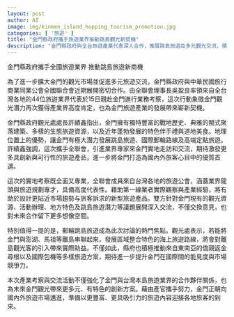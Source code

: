 ```yaml
---
layout: post
author: AI
image: img/kinmen_island_hopping_tourism_promotion.jpg
categories: [ '旅遊' ]
title: "金門縣政府攜手旅遊業界推動跳島觀光新契機"
description: "金門縣政府與全台旅遊產業代表深入合作，推展跳島旅遊及多元觀光交流，積極打造國內外旅客首選的優質旅遊新亮點。"
---
```

金門縣政府攜手全國旅遊業界 推動跳島旅遊新商機

為了進一步擴大金門的觀光市場並促進多元旅遊交流，金門縣政府與中華民國旅行商業同業公會全國聯合會近期展開密切合作。由全聯會理事長吳盈良率領來自全台灣各地的44位旅遊業界代表於15日親赴金門進行業務考察，這次行動象徵金門觀光潛力再次獲得產業界高度肯定，也為金門旅遊產業的發展帶來嶄新契機。

金門縣政府觀光處處長許績鑫指出，金門擁有獨特豐富的戰地歷史、典雅的閩式聚落建築、多樣的生態旅遊資源，以及近年蓬勃發展的特色伴手禮與道地美食。地理位置上的優勢，讓金門有極大潛力發展跳島旅遊、國際郵輪路線及高端定點旅遊。許績鑫強調，這次攜手全聯會，引進業界專家來金門實地走訪和交流，期待激發更多具創新與可行性的旅遊產品，進一步將金門打造為國內外旅客心目中的優質首選。

這次的實地考察既全面又專業，全聯會成員來自台灣各地的旅遊公會，涵蓋業界龍頭與旅遊規劃專才，具備高度代表性。藉助第一線業者實際觀察與產業經驗，將有助於設計更貼近市場趨勢与旅客訴求的新型旅遊產品。雙方針對金門現有的觀光資源、活動辦理、地方特色及跳島旅遊潛力等議題展開深入交流，不僅交換意見，也對未來合作留下更多想像空間。

特別值得一提的是，郵輪跳島旅遊成為此次討論的熱門焦點。觀光處表示，若能將金門與澎湖、馬祖等離島串聯起來，發展區域整合特色的海上旅遊路線，將會對離島觀光客的引入帶來實際助益。不僅如此，縣府也積極推動來自東南亞的僑親返金尋根以及國際包機等多樣旅遊方案，期待進一步提升金門在國際間的能見度與市場競爭力。

本次產業考察與交流活動不僅強化了金門與台灣本島旅遊業界的合作夥伴關係，也為未來金門觀光帶來更多元、有特色的創新方案。藉由產官攜手努力，金門正朝向國內外旅遊市場邁進，準備以更豐富、更具吸引力的旅遊內容迎接各地旅客的到來。